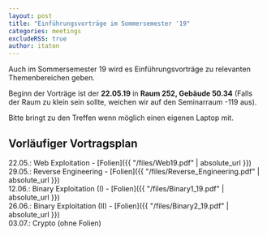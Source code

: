```yaml
---
layout: post
title: "Einführungsvorträge im Sommersemester '19"
categories: meetings
excludeRSS: true
author: itaton
---
```


Auch im Sommersemester 19 wird es Einführungsvorträge zu relevanten Themenbereichen geben.

Beginn der Vorträge ist der **22.05.19** in **Raum 252, Gebäude 50.34** (Falls der Raum zu klein sein sollte, weichen wir auf den Seminarraum -119 aus).

Bitte bringt zu den Treffen wenn möglich einen eigenen Laptop mit.

## Vorläufiger Vortragsplan
22.05.: Web Exploitation - [Folien]({{ "/files/Web19.pdf" | absolute_url }})  
29.05.: Reverse Engineering  - [Folien]({{ "/files/Reverse_Engineering.pdf" | absolute_url }})  
12.06.: Binary Exploitation (I) - [Folien]({{ "/files/Binary1_19.pdf" | absolute_url }})  
26.06.: Binary Exploitation (II)  - [Folien]({{ "/files/Binary2_19.pdf" | absolute_url }})  
03.07.: Crypto (ohne Folien)
